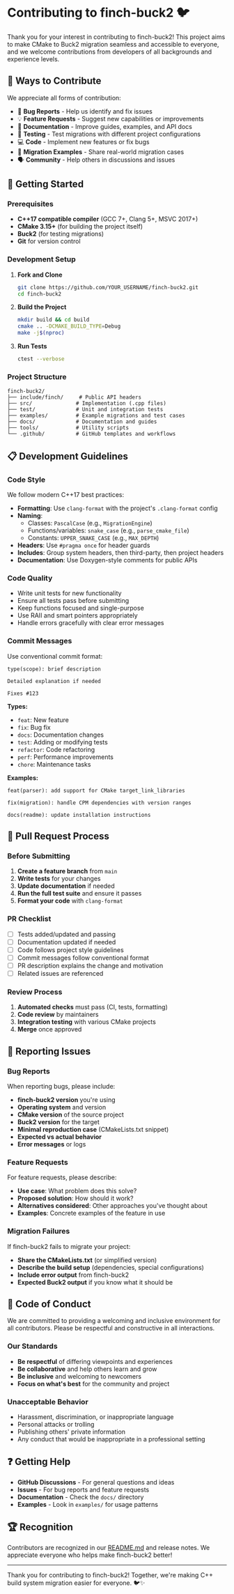 # Contributing to finch-buck2 🐦

Thank you for your interest in contributing to finch-buck2! This project aims to make CMake to Buck2 migration seamless and accessible to everyone, and we welcome contributions from developers of all backgrounds and experience levels.

## 🌟 Ways to Contribute

We appreciate all forms of contribution:

- 🐛 **Bug Reports** - Help us identify and fix issues
- 💡 **Feature Requests** - Suggest new capabilities or improvements
- 📝 **Documentation** - Improve guides, examples, and API docs
- 🧪 **Testing** - Test migrations with different project configurations
- 💻 **Code** - Implement new features or fix bugs
- 🎯 **Migration Examples** - Share real-world migration cases
- 🗣️ **Community** - Help others in discussions and issues

## 🚀 Getting Started

### Prerequisites

- **C++17 compatible compiler** (GCC 7+, Clang 5+, MSVC 2017+)
- **CMake 3.15+** (for building the project itself)
- **Buck2** (for testing migrations)
- **Git** for version control

### Development Setup

1. **Fork and Clone**

   ```bash
   git clone https://github.com/YOUR_USERNAME/finch-buck2.git
   cd finch-buck2
   ```

2. **Build the Project**

   ```bash
   mkdir build && cd build
   cmake .. -DCMAKE_BUILD_TYPE=Debug
   make -j$(nproc)
   ```

3. **Run Tests**

   ```bash
   ctest --verbose
   ```

### Project Structure

```
finch-buck2/
├── include/finch/     # Public API headers
├── src/              # Implementation (.cpp files)
├── test/             # Unit and integration tests
├── examples/         # Example migrations and test cases
├── docs/             # Documentation and guides
├── tools/            # Utility scripts
└── .github/          # GitHub templates and workflows
```

## 📋 Development Guidelines

### Code Style

We follow modern C++17 best practices:

- **Formatting**: Use `clang-format` with the project's `.clang-format` config
- **Naming**:
  - Classes: `PascalCase` (e.g., `MigrationEngine`)
  - Functions/variables: `snake_case` (e.g., `parse_cmake_file`)
  - Constants: `UPPER_SNAKE_CASE` (e.g., `MAX_DEPTH`)
- **Headers**: Use `#pragma once` for header guards
- **Includes**: Group system headers, then third-party, then project headers
- **Documentation**: Use Doxygen-style comments for public APIs

### Code Quality

- Write unit tests for new functionality
- Ensure all tests pass before submitting
- Keep functions focused and single-purpose
- Use RAII and smart pointers appropriately
- Handle errors gracefully with clear error messages

### Commit Messages

Use conventional commit format:

```
type(scope): brief description

Detailed explanation if needed

Fixes #123
```

**Types:**

- `feat`: New feature
- `fix`: Bug fix
- `docs`: Documentation changes
- `test`: Adding or modifying tests
- `refactor`: Code refactoring
- `perf`: Performance improvements
- `chore`: Maintenance tasks

**Examples:**

```
feat(parser): add support for CMake target_link_libraries

fix(migration): handle CPM dependencies with version ranges

docs(readme): update installation instructions
```

## 🔄 Pull Request Process

### Before Submitting

1. **Create a feature branch** from `main`
2. **Write tests** for your changes
3. **Update documentation** if needed
4. **Run the full test suite** and ensure it passes
5. **Format your code** with `clang-format`

### PR Checklist

- [ ] Tests added/updated and passing
- [ ] Documentation updated if needed
- [ ] Code follows project style guidelines
- [ ] Commit messages follow conventional format
- [ ] PR description explains the change and motivation
- [ ] Related issues are referenced

### Review Process

1. **Automated checks** must pass (CI, tests, formatting)
2. **Code review** by maintainers
3. **Integration testing** with various CMake projects
4. **Merge** once approved

## 🐛 Reporting Issues

### Bug Reports

When reporting bugs, please include:

- **finch-buck2 version** you're using
- **Operating system** and version
- **CMake version** of the source project
- **Buck2 version** for the target
- **Minimal reproduction case** (CMakeLists.txt snippet)
- **Expected vs actual behavior**
- **Error messages** or logs

### Feature Requests

For feature requests, please describe:

- **Use case**: What problem does this solve?
- **Proposed solution**: How should it work?
- **Alternatives considered**: Other approaches you've thought about
- **Examples**: Concrete examples of the feature in use

### Migration Failures

If finch-buck2 fails to migrate your project:

- **Share the CMakeLists.txt** (or simplified version)
- **Describe the build setup** (dependencies, special configurations)
- **Include error output** from finch-buck2
- **Expected Buck2 output** if you know what it should be

## 🤝 Code of Conduct

We are committed to providing a welcoming and inclusive environment for all contributors. Please be respectful and constructive in all interactions.

### Our Standards

- **Be respectful** of differing viewpoints and experiences
- **Be collaborative** and help others learn and grow
- **Be inclusive** and welcoming to newcomers
- **Focus on what's best** for the community and project

### Unacceptable Behavior

- Harassment, discrimination, or inappropriate language
- Personal attacks or trolling
- Publishing others' private information
- Any conduct that would be inappropriate in a professional setting

## ❓ Getting Help

- **GitHub Discussions** - For general questions and ideas
- **Issues** - For bug reports and feature requests
- **Documentation** - Check the `docs/` directory
- **Examples** - Look in `examples/` for usage patterns

## 🏆 Recognition

Contributors are recognized in our [README.md](README.md) and release notes. We appreciate everyone who helps make finch-buck2 better!

---

Thank you for contributing to finch-buck2! Together, we're making C++ build system migration easier for everyone. 🐦✨
